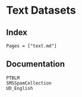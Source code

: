 # Text Datasets

## Index

```@index
Pages = ["text.md"]
```

## Documentation

```@docs
PTBLM
SMSSpamCollection
UD_English
```
